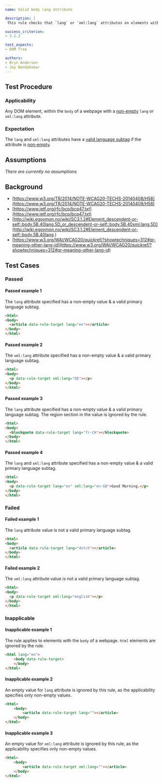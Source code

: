 ```yaml
---
name: Valid body lang attribute

description: |
 This rule checks that `lang` or `xml:lang` attributes on elements within the `body` of a web page has a valid language subtag.

success_criterion:
- 3.1.2

test_aspects:
- DOM Tree

authors:
- Bryn Anderson
- Jey Nandakumar
---
```


## Test Procedure

### Applicability

Any DOM element, within the `body` of a webpage with a [non-empty](#non-empty) `lang` or `xml:lang` attribute.

### Expectation

The `lang` and `xml:lang` attributes have a [valid language subtag](#valid-language-subtag) if the attribute is [non-empty](#non-empty).

## Assumptions

*There are currently no assumptions*

## Background

- [https://www.w3.org/TR/2014/NOTE-WCAG20-TECHS-20140408/H58](https://www.w3.org/TR/2014/NOTE-WCAG20-TECHS-20140408/H58)
- [https://www.ietf.org/rfc/bcp/bcp47.txt](https://www.ietf.org/rfc/bcp/bcp47.txt)
- [http://wiki.egovmon.no/wiki/SC3.1.2#Element_descendent-or-self::body.5B.40lang.5D_or_descendent-or-self::body.5B.40xml:lang.5D](http://wiki.egovmon.no/wiki/SC3.1.2#Element_descendent-or-self::body.5B.40lang.)
- [https://www.w3.org/WAI/WCAG20/quickref/?showtechniques=312#qr-meaning-other-lang-id](https://www.w3.org/WAI/WCAG20/quickref/?showtechniques=312#qr-meaning-other-lang-id)

## Test Cases

### Passed

#### Passed example 1

The `lang` attribute specified has a non-empty value & a valid primary language subtag.

```html
<html>
<body> 
  <article data-rule-target lang="en"></article>
</body>
</html>
```

#### Passed example 2

The `xml:lang` attribute specified has a non-empty value & a valid primary language subtag.

```html
<html>
<body>
  <p data-rule-target xml:lang="DE"></p>
</body>
</html>
```

#### Passed example 3

The `lang` attribute specified has a non-empty value & a valid primary language subtag. The region section in the value is ignored by the rule.

```html
<html>
<body>
  <blockquote data-rule-target lang="fr-CH"></blockquote>
</body>
</html>
```

#### Passed example 4

The `lang` and `xml:lang` attribute specified has a non-empty value & a valid primary language subtag.

```html
<html>
<body>
  <p data-rule-target lang="en" xml:lang="en-GB">Good Morning.</p>
</body>
</html>
```

### Failed

#### Failed example 1

The `lang` attribute value is not a valid primary language subtag.

```html
<html>
<body>
  <article data-rule-target lang="dutch"></article>
</body>
</html>
```

#### Failed example 2

The `xml:lang` attribute value is not a valid primary language subtag.

```html
<html>
<body>
  <p data-rule-target xml:lang="english"></p>
</body>
</html>
```

### Inapplicable

#### Inapplicable example 1


The rule applies to elements with the `body` of a webpage. `html` elements are ignored by the rule.

```html
<html lang="en">
	<body data-rule-target>
	</body>
</html>
```

#### Inapplicable example 2

An empty value for `lang` attribute is ignored by this rule, as the applicability specifies only non-empty values.

```html
<html>
	<body>
		<article data-rule-target lang=""></article>
	</body>
</html>
```

#### Inapplicable example 3

An empty value for `xml:lang` attribute is ignored by this rule, as the applicability specifies only non-empty values.

```html
<html>
	<body>
		<article data-rule-target xml:lang=""></article>
	</body>
</html>
```